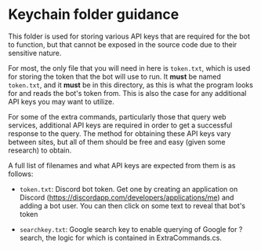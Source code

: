 # Keychain folder guidance

This folder is used for storing various API keys that are required for the bot to function,
but that cannot be exposed in the source code due to their sensitive nature.

For most, the only file that you will need in here is `token.txt`, which is used for storing
the token that the bot will use to run. It **must** be named `token.txt`, and it **must**
be in this directory, as this is what the program looks for and reads the bot's token from.
This is also the case for any additional API keys you may want to utilize.

For some of the extra commands, particularly those that query web services, additional API
keys are required in order to get a successful response to the query. The method for obtaining
these API keys vary between sites, but all of them should be free and easy (given some research)
to obtain.

A full list of filenames and what API keys are expected from them is as follows:

- `token.txt`: Discord bot token. Get one by creating an application on Discord (https://discordapp.com/developers/applications/me)
and adding a bot user. You can then click on some text to reveal that bot's token

- `searchkey.txt`: Google search key to enable querying of Google for ?search, the
logic for which is contained in ExtraCommands.cs.
